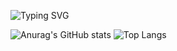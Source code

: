 <p style="text-align: center;">

![Typing SVG](https://readme-typing-svg.demolab.com?font=Fira+Code&weight=450&size=22&pause=500&center=true&vCenter=true&multiline=true&repeat=false&width=550&height=150&lines=PadInLa;Full-Stack+Web+Developer;PostgreSQL+%7C+Django+%7C+REST+%7C+React.js)

![Anurag's GitHub stats](https://github-readme-stats.vercel.app/api?username=PadInLa)
![Top Langs](https://github-readme-stats.vercel.app/api/top-langs/?username=PadInLa&layout=compact)

</p>
